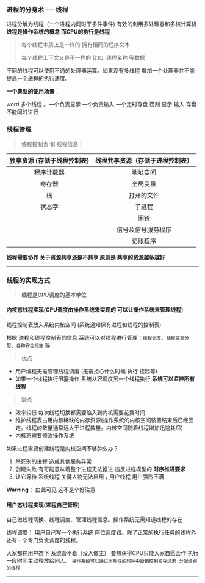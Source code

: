 ### 进程的分身术 --- 线程

进程分解为线程（一个进程内同时干多件事件) 有效的利用多处理器和多核计算机
**进程是操作系统的概念 而CPU的执行是线程**

> 每个线程本质上是一样的 拥有相同的程序文本
> 
> 每个线程上下文又是不一样的 比如: 线程名称 等数据

不同的线程可以使用不通的处理器运算。如果没有多线程 增加一个处理器并不能提高一个进程的执行速度。

**一个典型的使用场景**：

word 多个线程 。一个负责显示 一个负责输入 一个定时存盘 
否则 显示 输入 存盘不能同时进行

### 线程管理

> 线程控制表 和 线程信息：

|    独享资源 (存储于线程控制表)     | 线程共享资源（存储于进程控制表） |
| :-----------------------------: | :--------------------------: |
| 程序计数器						 |  地址空间					 	|
| 寄存器      					 |  全局变量 					|
| 栈								|	打开的文件					|
| 状态字							|	子进程						 |
|								|  闹铃							|
|								|  信号及信号服务程序				|
|								|  记账程序						|


**线程需要协作 关于资源共享还是不共享 原则是 共享的资源越多越好**

----

### 线程的实现方式

> **线程是CPU调度的基本单位**

#### 内核态线程实现(CPU调度由操作系统来实现的 可以让操作系统来管理线程)

线程控制表放入系统内核空间 (系统通知保有进程和线程的控制表)

根据 进程和线程控制表的信息 系统可以对线程进行管理：`线程调度`、`线程资源分配`、`各种安全措施` 等

> 优点

- 用户编程无需管理线程调度 (无需担心什么时候 执行 挂起等)
- 如果一个线程执行阻塞操作 系统从容调度另一个线程执行 **系统可以监控所有线程** 

> 缺点

- 效率较低 每次线程切换都需要陷入到内核需要花费时间
- 维护线程表占用内核稀缺的内存资源(操作系统的内核空间装置结束后已经固定。线程的数量通常远大于进程数量。内核空间随着线程增加迅速耗尽)
- 内核态需要修改操作系统

如果进程需要创建线程是内核空间不够肿么办？

1. 杀死别的进程 造成其他服务异常
2. 创建失败   有可能意味着整个进程无法推进 违反进程模型的 **时序推进要求**
3. 让它等待 系统线程 关键人物无法启用；用户线程 用户强烈不满

**Warning：** 由此可见 这不是个好注意


#### 用户态线程实现(进程自己管理)

自己做线程切换、线程调度、管理线程信息。操作系统无需知道线程的存在

线程调度： 用户自己写一个执行系统 座位调度器。除了正常的执行任务的线程外 还有一个专门负责调度的线程。

大家都在用户态下 系统管不着（没人做主） 要想获得CPU只能大家自愿合作 执行一段时间主动释放给别人。
`操作系统可以通过周期性的时钟中断把控制权夺过来 分配给别的线程` 

-----